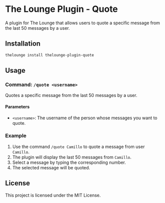 # The Lounge Plugin - Quote

A plugin for The Lounge that allows users to quote a specific message from the last 50 messages by a user.

## Installation

```bash
thelounge install thelounge-plugin-quote
```

## Usage

### Command: `/quote <username>`

Quotes a specific message from the last 50 messages by a user.

#### Parameters
- `<username>`: The username of the person whose messages you want to quote.

### Example

1. Use the command `/quote Camillo` to quote a message from user `Camillo`.
2. The plugin will display the last 50 messages from `Camillo`.
3. Select a message by typing the corresponding number.
4. The selected message will be quoted.

## License

This project is licensed under the MIT License.
